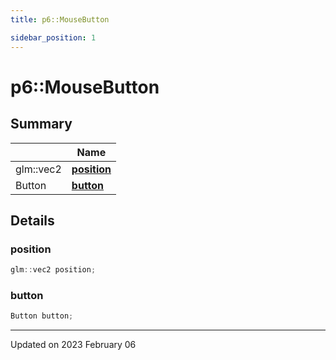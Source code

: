 ```yaml
---
title: p6::MouseButton

sidebar_position: 1
---
```


# p6::MouseButton







## Summary

|                | Name           |
| -------------- | -------------- |
| glm::vec2 | **[position](/reference/Types/mouse_button#position)**  |
| Button | **[button](/reference/Types/mouse_button#button)**  |

## Details


### position

```cpp
glm::vec2 position;
```


### button

```cpp
Button button;
```


-------------------------------

Updated on 2023 February 06